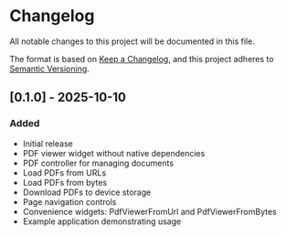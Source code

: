 # Changelog

All notable changes to this project will be documented in this file.

The format is based on [Keep a Changelog](https://keepachangelog.com/en/1.0.0/),
and this project adheres to [Semantic Versioning](https://semver.org/spec/v2.0.0.html).

## [0.1.0] - 2025-10-10

### Added
- Initial release
- PDF viewer widget without native dependencies
- PDF controller for managing documents
- Load PDFs from URLs
- Load PDFs from bytes
- Download PDFs to device storage
- Page navigation controls
- Convenience widgets: PdfViewerFromUrl and PdfViewerFromBytes
- Example application demonstrating usage
